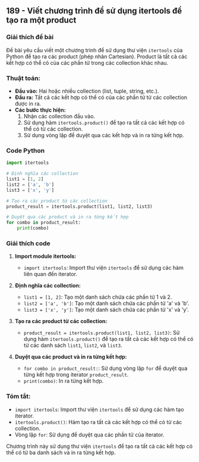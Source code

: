 ## 189 - Viết chương trình để sử dụng itertools để tạo ra một product

### Giải thích đề bài

Đề bài yêu cầu viết một chương trình để sử dụng thư viện `itertools` của Python để tạo ra các product (phép nhân Cartesian). Product là tất cả các kết hợp có thể có của các phần tử trong các collection khác nhau.

### Thuật toán:

- **Đầu vào:** Hai hoặc nhiều collection (list, tuple, string, etc.).
- **Đầu ra:** Tất cả các kết hợp có thể có của các phần tử từ các collection được in ra.
- **Các bước thực hiện:**
  1. Nhận các collection đầu vào.
  2. Sử dụng hàm `itertools.product()` để tạo ra tất cả các kết hợp có thể có từ các collection.
  3. Sử dụng vòng lặp để duyệt qua các kết hợp và in ra từng kết hợp.

### Code Python

```python
import itertools

# Định nghĩa các collection
list1 = [1, 2]
list2 = ['a', 'b']
list3 = ['x', 'y']

# Tạo ra các product từ các collection
product_result = itertools.product(list1, list2, list3)

# Duyệt qua các product và in ra từng kết hợp
for combo in product_result:
    print(combo)
```

### Giải thích code

1. **Import module itertools:**

   - `import itertools`: Import thư viện `itertools` để sử dụng các hàm liên quan đến iterator.

2. **Định nghĩa các collection:**

   - `list1 = [1, 2]`: Tạo một danh sách chứa các phần tử 1 và 2.
   - `list2 = ['a', 'b']`: Tạo một danh sách chứa các phần tử 'a' và 'b'.
   - `list3 = ['x', 'y']`: Tạo một danh sách chứa các phần tử 'x' và 'y'.

3. **Tạo ra các product từ các collection:**

   - `product_result = itertools.product(list1, list2, list3)`: Sử dụng hàm `itertools.product()` để tạo ra tất cả các kết hợp có thể có từ các danh sách `list1`, `list2`, và `list3`.

4. **Duyệt qua các product và in ra từng kết hợp:**
   - `for combo in product_result:`: Sử dụng vòng lặp `for` để duyệt qua từng kết hợp trong iterator `product_result`.
   - `print(combo)`: In ra từng kết hợp.

### Tóm tắt:

- `import itertools`: Import thư viện `itertools` để sử dụng các hàm tạo iterator.
- `itertools.product()`: Hàm tạo ra tất cả các kết hợp có thể có từ các collection.
- Vòng lặp `for`: Sử dụng để duyệt qua các phần tử của iterator.

Chương trình này sử dụng thư viện `itertools` để tạo ra tất cả các kết hợp có thể có từ ba danh sách và in ra từng kết hợp.
